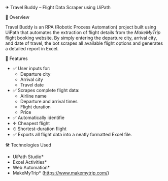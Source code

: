 ✈ Travel Buddy – Flight Data Scraper using UiPath

📌 Overview

Travel Buddy is an RPA (Robotic Process Automation) project built using UiPath that automates the extraction of flight details from the *MakeMyTrip* flight booking website. By simply entering the departure city, arrival city, and date of travel, the bot scrapes all available flight options and generates a detailed report in Excel.

🎯 Features

- ✅ User inputs for:
  - Departure city
  - Arrival city
  - Travel date
- ✅ Scrapes complete flight data:
  - Airline name
  - Departure and arrival times
  - Flight duration
  - Price
- ✅ Automatically identifie
 - ✈ Cheapest flight
  - ⏱ Shortest-duration flight
- ✅ Exports all flight data into a neatly formatted Excel file.

🛠 Technologies Used

- UiPath Studio*
- Excel Activities*
- Web Automation*
- MakeMyTrip* (https://www.makemytrip.com/)
